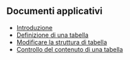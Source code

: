 ## Documenti applicativi
- [Introduzione](Sorgenti/MB/DOC/B£TABE_01)
- [Definizione di una tabella](Sorgenti/MB/DOC/B£TABE_02)
- [Modificare la struttura di tabella](Sorgenti/MB/DOC/A£BASE_01D)
- [Controllo del contenuto di una tabella](Sorgenti/MB/DOC/B£TABE_10)
